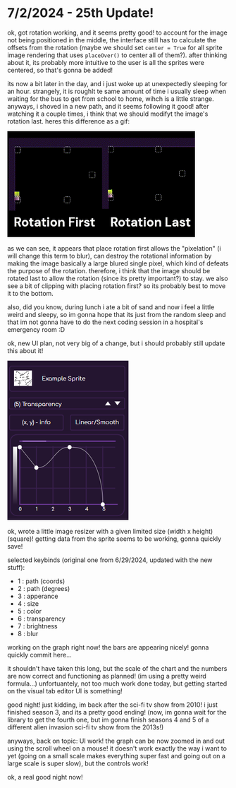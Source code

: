 # 7/2/2024 - 25th Update!

ok, got rotation working, and it seems pretty good! to account for the image not being positioned in the middle, the interface still has to calculate the offsets from the rotation (maybe we should set `center = True` for all sprite image rendering that uses `placeOver()` to center all of them?). after thinking about it, its probably more intuitive to the user is all the sprites were centered, so that's gonna be added! 

its now a bit later in the day, and i just woke up at unexpectedly sleeping for an hour. strangely, it is roughlt te same amount of time i usually sleep when waiting for the bus to get from school to home, wihch is a little strange. anyways, i shoved in a new path, and it seems following it good! after watching it a couple times, i think that we should modifyt the image's rotation last. heres this difference as a gif:

![comparison](</updatelogs/images/072024/07022024 - 1.gif>)

as we can see, it appears that place rotation first allows the "pixelation" (i will change this term to blur), can destroy the rotational information by making the image basically a large blured single pixel, which kind of defeats the purpose of the rotation. therefore, i think that the image should be rotated last to allow the rotation (since its pretty important?) to stay. we also see a bit of clipping with placing rotation first? so its probably best to move it to the bottom.

also, did you know, during lunch i ate a bit of sand and now i feel a little weird and sleepy, so im gonna hope that its just from the random sleep and that im not gonna have to do the next coding session in a hospital's emergency room :D

ok, new UI plan, not very big of a change, but i should probably still update this about it!

![some ui changes!](</updatelogs/images/072024/07022024 - 2.png>)

ok, wrote a little image resizer with a given limited size (width x height) (square)! getting data from the sprite seems to be working, gonna quickly save!

selected keybinds (original one from 6/29/2024, updated with the new stuff):
- 1 : path (coords)
- 2 : path (degrees)
- 3 : apperance
- 4 : size
- 5 : color
- 6 : transparency
- 7 : brightness
- 8 : blur

working on the graph right now! the bars are appearing nicely! gonna quickly commit here...

it shouldn't have taken this long, but the scale of the chart and the numbers are now correct and functioning as planned! (im using a pretty weird formula...) unfortuantely, not too much work done today, but getting started on the visual tab editor UI is something!

good night! just kidding, im back after the sci-fi tv show from 2010! i just finished season 3, and its a pretty good ending! (now, im gonna wait for the library to get the fourth one, but im gonna finish seasons 4 and 5 of a different alien invasion sci-fi tv show from the 2013s!)

anyways, back on topic: UI work! the graph can be now zoomed in and out using the scroll wheel on a mouse! it doesn't work exactly the way i want to yet (going on a small scale makes everything super fast and going out on a large scale is super slow), but the controls work!

ok, a real good night now!